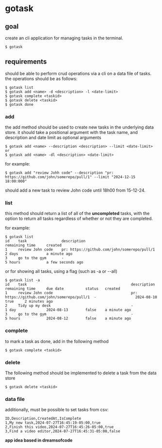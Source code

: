 # gotask

## goal

create an cli application for managing tasks in the terminal.

```
$ gotask
```

## requirements

should be able to perform crud operations via a cli on a data file of tasks. the operations should be as follows:

```
$ gotask list
$ gotask add <name> -d <description> -l <date-limit>
$ gotask complete <taskid>
$ gotask delete <taskid>
$ gotask done
```

### add

the add method should be used to create new tasks in the underlying data store.
it should take a positional argument with the task name, and description and date limit as optional arguments

```
$ gotask add <name> --description <description> --limit <date-limit>
or
$ gotask add <name> -dl <description> <date-limit>
```

for example:

```
$ gotask add "review Johh code" --description "pr: https://github.com/john/somerepo/pull/1" --limit "2024-12-15 18:00:000"
```

should add a new task to review John code until 18h00 from 15-12-24.

### list

this method should return a list of all of the **uncompleted** tasks, with the option to return all tasks regardless of whether or not they are completed.

for example:

```
$ gotask list
id    task                description                                    remaining time     created
1     review John code    pr: https://github.com/john/somerepo/pull/1    2 days             a minute ago
3     go to the gym       -                                              5 hours            a few seconds ago
```

or for showing all tasks, using a flag (such as -a or --all)

```
$ gotask list -a
id    task                                                description                                  remaining time     due date          status   created
1     review John code                                    pr: https://github.com/john/somerepo/pull/1  -                  2024-08-10        true     2 minutes ago
2     Tidy up my desk                                     -                                            1 day              2024-08-13        false    a minute ago
3     go to the gym                                       -                                            5 hours            2024-08-12        false    a minute ago
```

### complete

to mark a task as done, add in the following method

```
$ gotask complete <taskid>
```

### delete

The following method should be implemented to delete a task from the data store

```
$ gotask delete <taskid>
```

### data file

additionally, must be possible to set tasks from csv:

```
ID,Description,CreatedAt,IsComplete
1,My new task,2024-07-27T16:45:19-05:00,true
2,Finish this video,2024-07-27T16:45:26-05:00,true
3,Find a video editor,2024-07-27T16:45:31-05:00,false
```

**app idea based in dreamsofcode**

